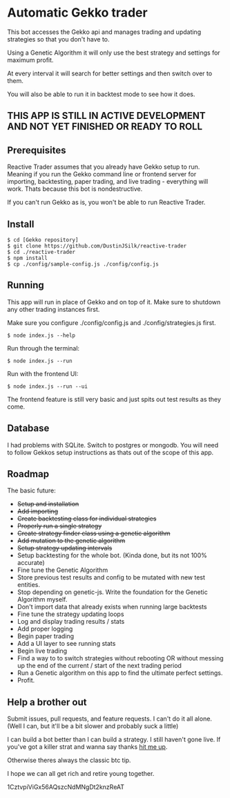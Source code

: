 
# Automatic Gekko trader
This bot accesses the Gekko api and manages trading and updating strategies so that you don't have to.

Using a Genetic Algorithm it will only use the best strategy and settings for maximum profit.

At every interval it will search for better settings and then switch over to them.

You will also be able to run it in backtest mode to see how it does.

## THIS APP IS STILL IN ACTIVE DEVELOPMENT AND NOT YET FINISHED OR READY TO ROLL

## Prerequisites

Reactive Trader assumes that you already have Gekko setup to run. Meaning if you run the Gekko command line or frontend server for importing, backtesting, paper trading, and live trading - everything will work. Thats because this bot is nondestructive.

If you can't run Gekko as is, you won't be able to run Reactive Trader.

## Install

```
$ cd [Gekko repository]
$ git clone https://github.com/DustinJSilk/reactive-trader
$ cd ./reactive-trader
$ npm install
$ cp ./config/sample-config.js ./config/config.js
```

## Running

This app will run in place of Gekko and on top of it. Make sure to shutdown any other trading instances first.

Make sure you configure ./config/config.js and ./config/strategies.js first.

```
$ node index.js --help
```

Run through the terminal:
```
$ node index.js --run
```

Run with the frontend UI:
```
$ node index.js --run --ui
```

The frontend feature is still very basic and just spits out test results as they come.

## Database

I had problems with SQLite. Switch to postgres or mongodb. You will need to follow Gekkos setup instructions as thats out of the scope of this app.

## Roadmap

The basic future:

- ~~Setup and installation~~
- ~~Add importing~~
- ~~Create backtesting class for individual strategies~~
- ~~Properly run a single strategy~~
- ~~Create strategy finder class using a genetic algorithm~~
- ~~Add mutation to the genetic algorithm~~
- ~~Setup strategy updating intervals~~
- Setup backtesting for the whole bot. (Kinda done, but its not 100% accurate)
- Fine tune the Genetic Algorithm
- Store previous test results and config to be mutated with new test entities.
- Stop depending on genetic-js. Write the foundation for the Genetic Algorithm myself.
- Don't import data that already exists when running large backtests
- Fine tune the strategy updating loops
- Log and display trading results / stats
- Add proper logging
- Begin paper trading
- Add a UI layer to see running stats
- Begin live trading
- Find a way to to switch strategies without rebooting OR without messing up the end of the current / start of the next trading period
- Run a Genetic algorithm on this app to find the ultimate perfect settings.
- Profit.


## Help a brother out

Submit issues, pull requests, and feature requests. I can't do it all alone. (Well I can, but it'll be a bit slower and probably suck a little)

I can build a bot better than I can build a strategy. I still haven't gone live. If you've got a killer strat and wanna say thanks [hit me up](mailto:dustinjsilk@gmail.com?Subject=Reactive%20Trader%20|%20Thanks%20I%20love%20you%20man).

Otherwise theres always the classic btc tip.

I hope we can all get rich and retire young together.

1CztvpiViGx56AQszcNdMNgDt2knzReAT
